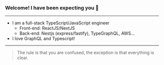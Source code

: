 ### Welcome! I have been expecting you 👋
---
- I am a full-stack TypeScript/JavaScript engineer 
     - Front-end: ReactJS/NextJS
     - Back-end: Nestjs (express/fastify), TypeGraphQL, AWS...
- I love GraphQL and Typescript!
---
> The rule is that you are confused, the exception is that everything is clear.
<!-- - 'Fun' fact: I studied Business in uni (BSc) ⚡  -->


<!--
**Segun98/Segun98** is a ✨ _special_ ✨ repository because its `README.md` (this file) appears on your GitHub profile.
- Reading two books at the moment (I highly recommend): Javascript The Definitive Guide by David Flanagan and React Quickly: Painless Web Apps with React... by Azat Mardan 
Here are some ideas to get you started:

- 🔭 I’m currently working on ...
- 🌱 I’m currently learning ...
- 👯 I’m looking to collaborate on ...
- 🤔 I’m looking for help with ...
- 💬 Ask me about ...
- 📫 How to reach me: ...
- 😄 Pronouns: ...
- ⚡ Fun fact: ...
-->
